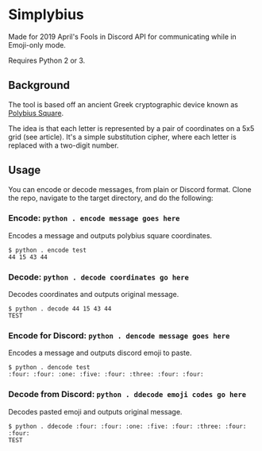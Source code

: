 # Simplybius
Made for 2019 April's Fools in Discord API for communicating while in Emoji-only mode.

Requires Python 2 or 3.

## Background
The tool is based off an ancient Greek cryptographic device known as [Polybius Square](https://en.wikipedia.org/wiki/Polybius_square).

The idea is that each letter is represented by a pair of coordinates on a 5x5 grid (see article). It's a simple 
substitution cipher, where each letter is replaced with a two-digit number.

## Usage
You can encode or decode messages, from plain or Discord format. Clone the repo, navigate to the target directory, and 
do the following:

### Encode: `python . encode message goes here`
Encodes a message and outputs polybius square coordinates.

```
$ python . encode test
44 15 43 44
```

### Decode: `python . decode coordinates go here`
Decodes coordinates and outputs original message.

```
$ python . decode 44 15 43 44
TEST
```

### Encode for Discord: `python . dencode message goes here`
Encodes a message and outputs discord emoji to paste.

```
$ python . dencode test
:four: :four: :one: :five: :four: :three: :four: :four:
```

### Decode from Discord: `python . ddecode emoji codes go here`
Decodes pasted emoji and outputs original message.

```
$ python . ddecode :four: :four: :one: :five: :four: :three: :four: :four:
TEST
```
